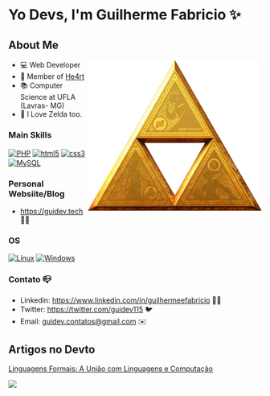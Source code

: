 # Yo Devs, I'm Guilherme Fabricio ✨

## About Me
<img align="right" src="https://github.com/GuiDev115/GuiDev115/blob/main/TLoZ_Series_Triforce_Artwork.png?raw=true" height="300"/>

- 💻 Web Developer
- 💜 Member of [He4rt](https://github.com/he4rt)
- 📚 Computer Science at UFLA (Lavras- MG)
- 💚 I Love Zelda too.

### Main Skills

<div aling="cente">
<a href="https://www.php.net/"><img align="center" alt="PHP" src="https://img.shields.io/badge/PHP-777BB4?style=for-the-badge&logo=php&logoColor=white"/></a>
<a href="https://developer.mozilla.org/en-US/docs/Web/Guide/HTML/HTML5"><img align="center" alt="html5" src="https://img.shields.io/badge/HTML5-E34F26?style=for-the-badge&logo=html5&logoColor=white" /></a>
<a href="https://developer.mozilla.org/en-US/docs/Web/CSS"><img align="center" alt="css3" src="https://img.shields.io/badge/CSS3-1572B6?style=for-the-badge&logo=css3&logoColor=white" /></a> 
<a href="https://www.mysql.com/"><img  align="center" src="https://img.shields.io/badge/-mysql-0D1117?style=for-the-badge&logo=mysql&labelColor=0D1117" alt="MySQL"></a>

</div>

### Personal Websiite/Blog

- https://guidev.tech :technologist:

### OS
[![Linux](https://img.shields.io/badge/linux-black?style=for-the-badge&logo=Linux)](https://github.com/guidev115)
[![Windows](https://img.shields.io/badge/Windows-black?style=for-the-badge&logo=Windows)](https://github.com/guidev115)

### Contato 📪

- Linkedin: https://www.linkedin.com/in/guilhermeefabricio 👨‍💼
- Twitter: https://twitter.com/guidev115 🐦
- Email: guidev.contatos@gmail.com ✉️

## Artigos no Devto

[Linguagens Formais: A União com Linguagens e Computação](https://dev.to/guidev115/linguagens-formais-a-uniao-com-linguagens-e-computacao-30d5)

![](https://komarev.com/ghpvc/?username=guidev115)
